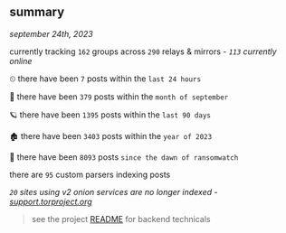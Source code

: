 
## summary
_september 24th, 2023_

currently tracking `162` groups across `290` relays & mirrors - _`113` currently online_

⏲ there have been `7` posts within the `last 24 hours`

🦈 there have been `379` posts within the `month of september`

🪐 there have been `1395` posts within the `last 90 days`

🏚 there have been `3403` posts within the `year of 2023`

🦕 there have been `8093` posts `since the dawn of ransomwatch`

there are `95` custom parsers indexing posts

_`20` sites using v2 onion services are no longer indexed - [support.torproject.org](https://support.torproject.org/onionservices/v2-deprecation/)_

> see the project [README](https://github.com/joshhighet/ransomwatch#ransomwatch--) for backend technicals
